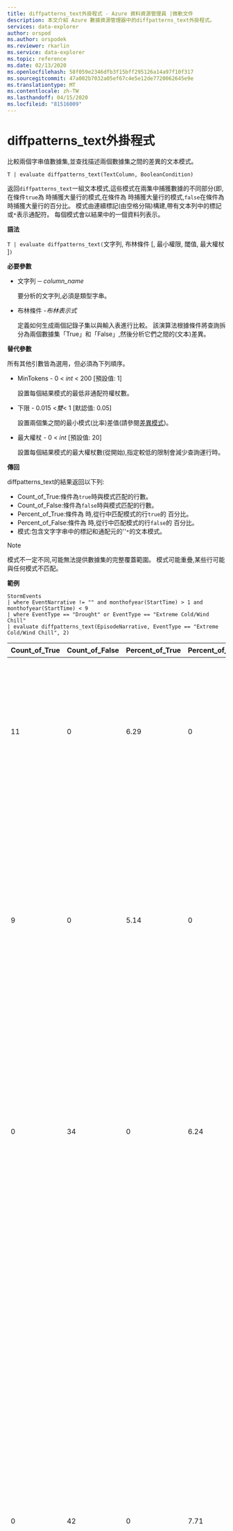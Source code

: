 ```yaml
---
title: diffpatterns_text外掛程式 - Azure 資料資源管理員 |微軟文件
description: 本文介紹 Azure 數據資源管理器中的diffpatterns_text外掛程式。
services: data-explorer
author: orspod
ms.author: orspodek
ms.reviewer: rkarlin
ms.service: data-explorer
ms.topic: reference
ms.date: 02/13/2020
ms.openlocfilehash: 58f059e2346dfb3f15bff295126a14a97f10f317
ms.sourcegitcommit: 47a002b7032a05ef67c4e5e12de7720062645e9e
ms.translationtype: MT
ms.contentlocale: zh-TW
ms.lasthandoff: 04/15/2020
ms.locfileid: "81516009"
---
```

# <a name="diffpatterns_text-plugin"></a>diffpatterns_text外掛程式

比較兩個字串值數據集,並查找描述兩個數據集之間的差異的文本模式。

```kusto
T | evaluate diffpatterns_text(TextColumn, BooleanCondition)
```

返回`diffpatterns_text`一組文本模式,這些模式在兩集中捕獲數據的不同部分(即,在條件`true`為 時捕獲大量行的模式,在條件為 時捕獲大量行的模式,`false`在條件為 時捕獲大量行的百分比。 模式由連續標記(由空格分隔)構建,帶有文本列中的標記或`*`表示通配符。 每個模式會以結果中的一個資料列表示。

**語法**

`T | evaluate diffpatterns_text(`文字列, 布林條件 [, 最小權限, 閾值, 最大權杖 ]`)` 

**必要參數**

* 文字列 ─ *column_name*

    要分析的文字列,必須是類型字串。
    
* 布林條件 -*布林表示式*

    定義如何生成兩個記錄子集以與輸入表進行比較。 該演算法根據條件將查詢拆分為兩個數據集「True」和「False」,然後分析它們之間的(文本)差異。 

**替代參數**

所有其他引數皆為選用，但必須為下列順序。 

* MinTokens - 0 < *int* < 200 [預設值: 1]

    設置每個結果模式的最低非通配符權杖數。

* 下限 - 0.015 <*雙*< 1 [默認值: 0.05]

    設置兩個集之間的最小模式(比率)差值(請參閱[差異模式](diffpatternsplugin.md))。

* 最大權杖 - 0 < *int* [預設值: 20]

    設置每個結果模式的最大權杖數(從開始),指定較低的限制會減少查詢運行時。

**傳回**

diffpatterns_text的結果返回以下列:

* Count_of_True:條件為`true`時與模式匹配的行數。
* Count_of_False:條件為`false`時與模式匹配的行數。
* Percent_of_True:條件為 時,從行中匹配模式的行`true`的 百分比。
* Percent_of_False:條件為 時,從行中匹配模式的行`false`的 百分比。
* 模式:包含文字字串中的標記和通配元的''`*`的文本模式。 

> [!NOTE]
> 模式不一定不同,可能無法提供數據集的完整覆蓋範圍。 模式可能重疊,某些行可能與任何模式不匹配。

**範例**

```kusto
StormEvents     
| where EventNarrative != "" and monthofyear(StartTime) > 1 and monthofyear(StartTime) < 9
| where EventType == "Drought" or EventType == "Extreme Cold/Wind Chill"
| evaluate diffpatterns_text(EpisodeNarrative, EventType == "Extreme Cold/Wind Chill", 2)
```
|Count_of_True|Count_of_False|Percent_of_True|Percent_of_False|模式|
|---|---|---|---|---|
|11|0|6.29|0|風向西北移動 ~ 後起 • 表面槽帶來強湖效應降雪下風 • 湖優越從|
|9|0|5.14|0|加拿大高壓穩定 – 地區 – 產生了自 2006 年 2 月 - 2006 年以來最冷的溫度。 持續時間 = 凍結溫度|
|0|34|0|6.24|[ ] * * * * * * * * * * * * * * * * * * * * * * * * * * * * * * * * * * * * * * * * * * * * * * * * * * * * * * * * * * * * * * *|
|0|42|0|7.71|[ ] [ ] [ ] [ ] 在科羅拉多州西部引起 * * * * * * * * * * * * * * * * * * * * * * * * * * * * * * * * * * * * * * * * * * * * * * * * * * * * * * * * * * * * * * * * * * * * * * * * * * * * * * * * * * * * * * * * * * * * * * * * * * * * * * * * * * * * * * * * * * * * * * * * * * * * * * * * * * * * * * * * * * * * * * * * * * * * * * * * * * * * * * * * * * * * * * * * * * * * * * * *|
|0|45|0|8.26|【 低於正常 】|
|0|110|0|20.18|低於正常 *|

